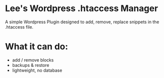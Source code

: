 # Lee's Wordpress .htaccess Manager
A simple Wordpress Plugin designed to add, remove, replace snippets in the .htaccess file.

# What it can do:
- add / remove blocks
- backups & restore
- lightweight, no database

